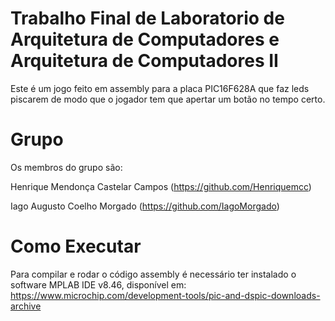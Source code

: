 # Trabalho Final de Laboratorio de Arquitetura de Computadores e Arquitetura de Computadores II
Este é um jogo feito em assembly para a placa PIC16F628A que faz leds piscarem de modo que o jogador tem que apertar um botão no tempo certo.

# Grupo
Os membros do grupo são:

Henrique Mendonça Castelar Campos (https://github.com/Henriquemcc)

Iago Augusto Coelho Morgado (https://github.com/IagoMorgado)

# Como Executar
Para compilar e rodar o código assembly é necessário ter instalado o software MPLAB IDE v8.46, disponível em: https://www.microchip.com/development-tools/pic-and-dspic-downloads-archive
